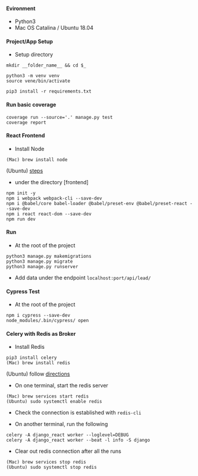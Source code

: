 #### Evironment
- Python3
- Mac OS Catalina / Ubuntu 18.04

#### Project/App Setup
- Setup directory
```
mkdir __folder_name__ && cd $_

python3 -m venv venv
source vene/bin/activate

pip3 install -r requirements.txt
```

#### Run basic coverage
```
coverage run --source='.' manage.py test
coverage report
```

#### React Frontend
- Install Node
```
(Mac) brew install node
```
(Ubuntu) [steps](https://www.digitalocean.com/community/tutorials/how-to-install-node-js-on-ubuntu-18-04)

- under the directory [frontend]
```
npm init -y
npm i webpack webpack-cli --save-dev
npm i @babel/core babel-loader @babel/preset-env @babel/preset-react --save-dev
npm i react react-dom --save-dev
npm run dev
```

#### Run
- At the root of the project
```
python3 manage.py makemigrations
python3 manage.py migrate
python3 manage.py runserver
```
- Add data under the endpoint ```localhost:port/api/lead/```

#### Cypress Test
- At the root of the project
```
npm i cypress --save-dev
node_modules/.bin/cypress/ open
```

#### Celery with Redis as Broker
- Install Redis
```
pip3 install celery
(Mac) brew install redis
```
(Ubuntu) follow [directions](https://www.digitalocean.com/community/tutorials/how-to-install-and-secure-redis-on-ubuntu-18-04)


- On one terminal, start the redis server
```
(Mac) brew services start redis
(Ubuntu) sudo systemctl enable redis
```
- Check the connection is established with ```redis-cli```

- On another terminal, run the following
```
celery -A django_react worker --loglevel=DEBUG
celery -A django_react worker --beat -l info -S django
```
- Clear out redis connection after all the runs
```
(Mac) brew services stop redis
(Ubuntu) sudo systemctl stop redis
```
